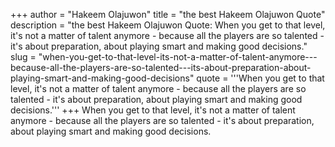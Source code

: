 +++
author = "Hakeem Olajuwon"
title = "the best Hakeem Olajuwon Quote"
description = "the best Hakeem Olajuwon Quote: When you get to that level, it's not a matter of talent anymore - because all the players are so talented - it's about preparation, about playing smart and making good decisions."
slug = "when-you-get-to-that-level-its-not-a-matter-of-talent-anymore---because-all-the-players-are-so-talented---its-about-preparation-about-playing-smart-and-making-good-decisions"
quote = '''When you get to that level, it's not a matter of talent anymore - because all the players are so talented - it's about preparation, about playing smart and making good decisions.'''
+++
When you get to that level, it's not a matter of talent anymore - because all the players are so talented - it's about preparation, about playing smart and making good decisions.
